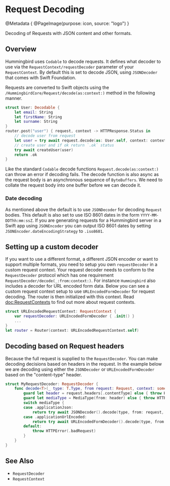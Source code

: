 # Request Decoding

@Metadata {
    @PageImage(purpose: icon, source: "logo")
}

Decoding of Requests with JSON content and other formats.

## Overview

Hummingbird uses `Codable` to decode requests. It defines what decoder to use via the ``RequestContext/requestDecoder`` parameter of your ``RequestContext``. By default this is set to decode JSON, using `JSONDecoder` that comes with Swift Foundation.

Requests are converted to Swift objects using the ``/HummingbirdCore/Request/decode(as:context:)`` method in the following manner.

```swift
struct User: Decodable {
    let email: String
    let firstName: String
    let surname: String
}
router.post("user") { request, context -> HTTPResponse.Status in
    // decode user from request
    let user = try await request.decode(as: User.self, context: context)
    // create user and if ok return `.ok` status
    try await createUser(user)
    return .ok
}
```
Like the standard `Codable` decode functions `Request.decode(as:context:)` can throw an error if decoding fails. The decode function is also async as the request body is an asynchronous sequence of `ByteBuffers`. We need to collate the request body into one buffer before we can decode it.

### Date decoding

As mentioned above the default is to use `JSONDecoder` for decoding `Request` bodies. This default is also set to use ISO 8601 dates in the form `YYYY-MM-DDThh:mm:ssZ`. If you are generating requests for a Hummingbird server in a Swift app using `JSONEncoder` you can output ISO 8601 dates by setting `JSONEncoder.dateEncodingStrategy` to `.iso8601`.

## Setting up a custom decoder

If you want to use a different format, a different JSON encoder or want to support multiple formats, you need to setup you own `requestDecoder` in a custom request context. Your request decoder needs to conform to the `RequestDecoder` protocol which has one requirement ``RequestDecoder/decode(_:from:context:)``. For instance `Hummingbird` also includes a decoder for URL encoded form data. Below you can see a custom request context setup to use ``URLEncodedFormDecoder`` for request decoding. The router is then initialized with this context. Read <doc:RequestContexts> to find out more about request contexts. 

```swift
struct URLEncodedRequestContext: RequestContext {
    var requestDecoder: URLEncodedFormDecoder { .init() }
    ...
}
let router = Router(context: URLEncodedRequestContext.self)
```

## Decoding based on Request headers

Because the full request is supplied to the `RequestDecoder`. You can make decoding decisions based on headers in the request. In the example below we are decoding using either the `JSONDecoder` or `URLEncodedFormDecoder` based on the "content-type" header.

```swift
struct MyRequestDecoder: RequestDecoder {
    func decode<T>(_ type: T.Type, from request: Request, context: some RequestContext) async throws -> T where T : Decodable {
        guard let header = request.headers[.contentType] else { throw HTTPError(.badRequest) }
        guard let mediaType = MediaType(from: header) else { throw HTTPError(.badRequest) }
        switch mediaType {
        case .applicationJson:
            return try await JSONDecoder().decode(type, from: request, context: context)
        case .applicationUrlEncoded:
            return try await URLEncodedFormDecoder().decode(type, from: request, context: context)
        default:
            throw HTTPError(.badRequest)
        }
    }
}
```

## See Also 

- ``RequestDecoder``
- ``RequestContext``
